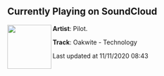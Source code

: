 ## Currently Playing on SoundCloud

[<img align="left" width="100" src="https://i1.sndcdn.com/artworks-64K9YsRnGt8g5fI8-T1X33g-t50x50.jpg">](https://soundcloud.com/pilotrecordsuk/oakwite-technology)

**Artist**: Pilot. 

**Track**: Oakwite - Technology

Last updated at 11/11/2020 08:43
